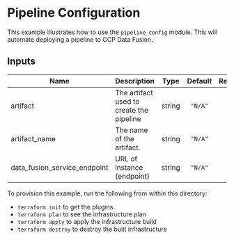 # Pipeline Configuration

This example illustrates how to use the `pipeline_config` module.
This will automate deploying a pipeline to GCP Data Fusion.

<!-- BEGINNING OF PRE-COMMIT-TERRAFORM DOCS HOOK -->
## Inputs

| Name | Description | Type | Default | Required |
|------|-------------|:----:|:-----:|:-----:|
| artifact | The artifact used to create the pipeline | string | `"N/A"` | yes |
| artifact\_name | The name of the artifact. | string | `"N/A"` | yes |
| data\_fusion\_service\_endpoint | URL of instance (endpoint) | string | `"N/A"` | yes |

<!-- END OF PRE-COMMIT-TERRAFORM DOCS HOOK -->

To provision this example, run the following from within this directory:
- `terraform init` to get the plugins
- `terraform plan` to see the infrastructure plan
- `terraform apply` to apply the infrastructure build
- `terraform destroy` to destroy the built infrastructure
